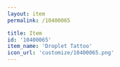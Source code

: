 ```yaml
---
layout: item
permalink: /10400065

title: Item
id: '10400065'
item_name: 'Droplet Tattoo'
icon_url: 'customize/10400065.png'
---
```

